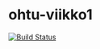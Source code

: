 # ohtu-viikko1

[![Build Status](https://travis-ci.org/TimoP123/ohtu-viikko1.svg?branch=master)](https://travis-ci.org/TimoP123/ohtu-viikko1)
